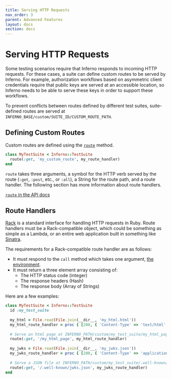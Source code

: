 ```yaml
---
title: Serving HTTP Requests
nav_order: 3
parent: Advanced Features
layout: docs
section: docs
---
```

# Serving HTTP Requests
Some testing scenarios require that Inferno responds to incoming HTTP requests.
For these cases, a suite can define custom routes to be served by Inferno.
For example, authorization workflows based on asymmetric
client credentials require that public keys are served at an accessible
location, so Inferno needs to be able to serve these keys in order to support
these workflows.
  
To prevent conflicts between routes defined by different test suites,
suite-defined routes are served at
`INFERNO_BASE/custom/SUITE_ID/CUSTOM_ROUTE_PATH`.

## Defining Custom Routes
Custom routes are defined using the
[`route`](/inferno-core/docs/Inferno/DSL/Runnable.html#route-instance_method)
method.

```ruby
class MyTestSuite < Inferno::TestSuite
  route(:get, 'my_custom_route', my_route_handler)
end
```

`route` takes three arguments, a symbol for the HTTP verb served by the route
(`:get`, `:post`, etc., or `:all`), a String for the route path, and a route
handler. The following section has more information about route handlers.

[`route` in the API
docs](/inferno-core/docs/Inferno/DSL/Runnable.html#route-instance_method)

## Route Handlers
[Rack](https://github.com/rack/rack) is a standard interface for handling HTTP
requests in Ruby. Route handlers must be a Rack-compatible object, which could
be something as simple as a Lambda, or an entire web application built in
something like [Sinatra](https://sinatrarb.com/).

The requirements for a Rack-compatible route handler are as follows:

* It must respond to the `call` method which takes one argument, [the
  environment](https://github.com/rack/rack/blob/main/SPEC.rdoc#the-environment-).
* It must return a three element array consisting of:
  * The HTTP status code (integer)
  * The response headers (Hash)
  * The response body (Array of Strings)

Here are a few examples:
```ruby
class MyTestSuite < Inferno::TestSuite
  id :my_test_suite
  
  my_html = File.read(File.join(__dir__, 'my_html.html'))
  my_html_route_handler = proc { [200, { 'Content-Type' => 'text/html' }, [my_html]] }
  
  # Serve an html page at INFERNO_PATH/custom/my_test_suite/my_html_page
  route(:get, '/my_html_page', my_html_route_handler)
  
  my_jwks = File.read(File.join(__dir__, 'my_jwks.json'))
  my_jwks_route_handler = proc { [200, { 'Content-Type' => 'application/json' }, [my_jwks]] }
  
  # Serve a JSON file at INFERNO_PATH/custom/my_test_suite/.well-known/jwks.json
  route(:get, '/.well-known/jwks.json', my_jwks_route_handler)
end
```
